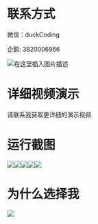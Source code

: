 # 联系方式

微信：duckCoding

企鹅: 3820006966

![在这里插入图片描述](http://upload.cxycsx.vip/91ab4bcb4f2c4c6db86365bb6d6e9c62.jpeg)

# 详细视频演示

请联系我获取更详细的演示视频

# 运行截图

![](http://www.bysj52.com/uploadfile/ueditor/image/202306/%E6%AF%95%E8%AE%BEspringboot082%E5%9C%A8%E7%BA%BF%E5%AE%A0%E7%89%A9%E7%94%A8%E5%93%81%E4%BA%A4%E6%98%93%E7%BD%91%E7%AB%99%E7%9A%84%E6%AF%95%E4%B8%9A%E8%AE%BE%E8%AE%A1/5.png)![](http://www.bysj52.com/uploadfile/ueditor/image/202306/%E6%AF%95%E8%AE%BEspringboot082%E5%9C%A8%E7%BA%BF%E5%AE%A0%E7%89%A9%E7%94%A8%E5%93%81%E4%BA%A4%E6%98%93%E7%BD%91%E7%AB%99%E7%9A%84%E6%AF%95%E4%B8%9A%E8%AE%BE%E8%AE%A1/4.png)![](http://www.bysj52.com/uploadfile/ueditor/image/202306/%E6%AF%95%E8%AE%BEspringboot082%E5%9C%A8%E7%BA%BF%E5%AE%A0%E7%89%A9%E7%94%A8%E5%93%81%E4%BA%A4%E6%98%93%E7%BD%91%E7%AB%99%E7%9A%84%E6%AF%95%E4%B8%9A%E8%AE%BE%E8%AE%A1/3.png)![](http://www.bysj52.com/uploadfile/ueditor/image/202306/%E6%AF%95%E8%AE%BEspringboot082%E5%9C%A8%E7%BA%BF%E5%AE%A0%E7%89%A9%E7%94%A8%E5%93%81%E4%BA%A4%E6%98%93%E7%BD%91%E7%AB%99%E7%9A%84%E6%AF%95%E4%B8%9A%E8%AE%BE%E8%AE%A1/1.png)![](http://www.bysj52.com/uploadfile/ueditor/image/202306/%E6%AF%95%E8%AE%BEspringboot082%E5%9C%A8%E7%BA%BF%E5%AE%A0%E7%89%A9%E7%94%A8%E5%93%81%E4%BA%A4%E6%98%93%E7%BD%91%E7%AB%99%E7%9A%84%E6%AF%95%E4%B8%9A%E8%AE%BE%E8%AE%A1/2.png)

# 为什么选择我

![](http://upload.cxycsx.vip/%E7%A8%8B%E5%BA%8F%E8%AE%BE%E8%AE%A1.png)

